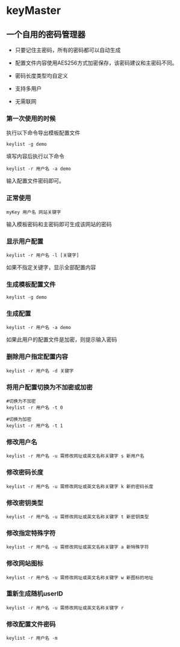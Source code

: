 # keyMaster

## 一个自用的密码管理器  

- 只要记住主密码，所有的密码都可以自动生成  

- 配置文件内容使用AES256方式加密保存，该密码建议和主密码不同。  

- 密码长度类型均自定义  

- 支持多用户  

- 无需联网  

### 第一次使用的时候  
执行以下命令导出模板配置文件
```
keylist -g demo
```
填写内容后执行以下命令
```
keylist -r 用户名 -a demo
```
输入配置文件密码即可。

### 正常使用
```
myKey 用户名 网站关键字
```
输入模板密码和主密码即可生成该网站的密码

### 显示用户配置
```
keylist -r 用户名 -l [关键字]
```
如果不指定关键字，显示全部配置内容

### 生成模板配置文件
```
keylist -g demo
```

### 生成配置
```
keylist -r 用户名 -a demo
```
如果此用户的配置文件是加密，则提示输入密码

### 删除用户指定配置内容
```
keylist -r 用户名 -d 关键字
```

### 将用户配置切换为不加密或加密
```
#切换为不加密
keylist -r 用户名 -t 0

#切换为加密
keylist -r 用户名 -t 1
```

### 修改用户名
```
keylist -r 用户名 -u 需修改网址或英文名称关键字 s 新用户名 
```

### 修改密码长度
```
keylist -r 用户名 -u 需修改网址或英文名称关键字 k 新的密码长度
```

### 修改密钥类型
```
keylist -r 用户名 -u 需修改网址或英文名称关键字 t 新密钥类型
```

### 修改指定特殊字符
```
keylist -r 用户名 -u 需修改网址或英文名称关键字 a 新特殊字符
```

### 修改网站图标
```
keylist -r 用户名 -u 需修改网址或英文名称关键字 w 新图标的地址
```


### 重新生成随机userID
```
keylist -r 用户名 -u 需修改网址或英文名称关键字 r
```

### 修改配置文件密码
```
keylist -r 用户名 -m
```

